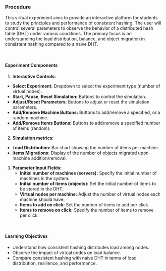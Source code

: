 ### Procedure

This virtual experiment aims to provide an interactive platform for students to study the principles and performance of consistent hashing. The user will control several parameters to observe the behavior of a distributed hash table (DHT) under various conditions. The primary focus is on understanding the load distribution, balance, and object migration in consistent hashing compared to a naive DHT.

<br>

#### Experiment Components

1. **Interactive Controls:**
  - **Select Experiment:** Dropdown to select the experiment type (number of virtual nodes).
  - **Start, Pause, Reset Simulation:** Buttons to control the simulation.
  - **Adjust/Reset Parameters:** Buttons to adjust or reset the simulation parameters.
  - **Add/Remove Machine Buttons:** Buttons to add/remove a specified, or a random machine.
  - **Add/Remove Items Buttons:** Buttons to add/remove a specified number of items (random).

2. **Simulation metrics:**
  - **Load Distribution:** Bar chart showing the number of items per machine.
  - **Items Migrations:** Display of the number of objects migrated upon machine addition/removal.

3. **Parameter Input Fields:**
   - **Initial number of machines (servers):** Specify the initial number of machines in the system.
   - **Initial number of items (objects):** Set the initial number of items to be stored in the DHT.
   - **Virtual nodes per machine:** Adjust the number of virtual nodes each machine should have.
   - **Items to add on click:** Set the number of items to add per click.
   - **Items to remove on click:** Specify the number of items to remove per click.


<br>


#### Learning Objectives

- Understand how consistent hashing distributes load among nodes.
- Observe the impact of virtual nodes on load balance.
- Compare consistent hashing with naive DHT in terms of load distribution, resilience, and performance.
